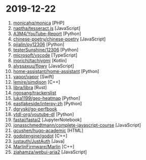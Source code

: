 # 2019-12-22

1. [monicahq/monica](https://github.com/monicahq/monica "Personal CRM. Remember everything about your friends and family.") [PHP]
2. [naptha/tesseract.js](https://github.com/naptha/tesseract.js "Pure Javascript OCR for more than 100 Languages 📖🎉🖥") [JavaScript]
3. [A3M4/YouTube-Report](https://github.com/A3M4/YouTube-Report "📊 Generate a personal YouTube report from your Google Takeout data") [Python]
4. [chinese-poetry/chinese-poetry](https://github.com/chinese-poetry/chinese-poetry "The most comprehensive database of Chinese poetry 🧶最全中华古诗词数据库, 唐宋两朝近一万四千古诗人, 接近5.5万首唐诗加26万宋诗. 两宋时期1564位词人，21050首词。") [JavaScript]
5. [pjialin/py12306](https://github.com/pjialin/py12306 "🚂 12306 购票助手，支持集群，多账号，多任务购票以及 Web 页面管理") [Python]
6. [testerSunshine/12306](https://github.com/testerSunshine/12306 "12306智能刷票，订票") [Python]
7. [microsoft/vscode](https://github.com/microsoft/vscode "Visual Studio Code") [TypeScript]
8. [inorichi/tachiyomi](https://github.com/inorichi/tachiyomi "Free and open source manga reader for Android") [Kotlin]
9. [alyssaxuu/flowy](https://github.com/alyssaxuu/flowy "The minimal javascript library to create flowcharts ✨") [JavaScript]
10. [home-assistant/home-assistant](https://github.com/home-assistant/home-assistant "🏡 Open source home automation that puts local control and privacy first") [Python]
11. [vapor/vapor](https://github.com/vapor/vapor "💧 A server-side Swift web framework.") [Swift]
12. [lemire/simdjson](https://github.com/lemire/simdjson "Parsing gigabytes of JSON per second") [C++]
13. [libra/libra](https://github.com/libra/libra "Libra’s mission is to enable a simple global currency and financial infrastructure that empowers billions of people.") [Rust]
14. [ngosang/trackerslist](https://github.com/ngosang/trackerslist "Updated list of public BitTorrent trackers") 
15. [luka1199/geo-heatmap](https://github.com/luka1199/geo-heatmap "🗺 Generate an interactive geo heatmap from your Google location data") [Python]
16. [eastlakeside/interpy-zh](https://github.com/eastlakeside/interpy-zh "📘《Python进阶》（Intermediate Python 中文版）") [Python]
17. [dgryski/go-perfbook](https://github.com/dgryski/go-perfbook "Thoughts on Go performance optimization") 
18. [ytdl-org/youtube-dl](https://github.com/ytdl-org/youtube-dl "Command-line program to download videos from YouTube.com and other video sites") [Python]
19. [fastai/fastai2](https://github.com/fastai/fastai2 "Temporary home for fastai v2 while it's being developed") [JupyterNotebook]
20. [jonasschmedtmann/complete-javascript-course](https://github.com/jonasschmedtmann/complete-javascript-course "Starter files, final projects and FAQ for my Complete JavaScript course") [JavaScript]
21. [gcushen/hugo-academic](https://github.com/gcushen/hugo-academic "📝 The website builder for Hugo. Build and deploy a beautiful website in minutes!") [HTML]
22. [godotengine/godot](https://github.com/godotengine/godot "Godot Engine – Multi-platform 2D and 3D game engine") [C++]
23. [justauth/JustAuth](https://github.com/justauth/JustAuth "💯 史上最全的整合第三方登录的开源库。目前已支持Github、Gitee、微博、钉钉、百度、Coding、腾讯云开发者平台、OSChina、支付宝、QQ、微信、淘宝、Google、Facebook、抖音、领英、小米、微软、今日头条、Teambition、StackOverflow、Pinterest、人人、华为、企业微信、酷家乐、Gitlab、美团、饿了么和推特等第三方平台的授权登录。 Login, so easy!") [Java]
24. [MarlinFirmware/Marlin](https://github.com/MarlinFirmware/Marlin "Optimized firmware for RepRap 3D printers based on the Arduino platform.") [C++]
25. [ziahamza/webui-aria2](https://github.com/ziahamza/webui-aria2 "The aim for this project is to create the worlds best and hottest interface to interact with aria2. Very simple to use, just download and open index.html in any web browser.") [JavaScript]
